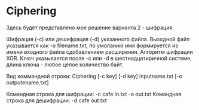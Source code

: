# Ciphering
Здесь будет представлено мое решение варианта 2 - шифрация.

Шифрация (-с) или дешифрация (-d) указанного файла. Выходной файл указывается как -o filename.txt, по умоланию имя формируется из имени входного файла сдобавлением расширения. Алгоритм шифрации XOR. Ключ указывается после -c или -d в шестнадцатиричной системе, длина ключа - любое целое количество байт.

Вид коммандной строки: Ciphering [-c key] [-d key] inputname.txt [-o outputename.txt]

Командная строка для шифрации: -c cafe in.txt -o out.txt
Командная строка для дешифрации: -d cafe out.txt
